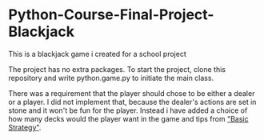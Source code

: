 # Python-Course-Final-Project-Blackjack
This is a blackjack game i created for a school project

The project has no extra packages. 
To start the project, clone this repository and write python.game.py to initiate the main class.

There was a requirement that the player should chose to be either a dealer or a player. 
I did not implement that, because the dealer's actions are set in stone and it won't be fun for the player.
Instead i have added a choice of how many decks would the player want in the game and tips from ["Basic Strategy"](https://www.gamblingpedia.org/blackjack-strategy/).

